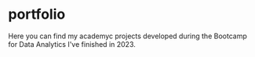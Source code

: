 # portfolio
Here you can find my academyc projects developed during the Bootcamp for Data Analytics I've finished in 2023.
